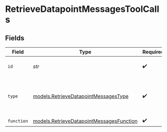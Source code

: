 # RetrieveDatapointMessagesToolCalls


## Fields

| Field                                                                                      | Type                                                                                       | Required                                                                                   | Description                                                                                |
| ------------------------------------------------------------------------------------------ | ------------------------------------------------------------------------------------------ | ------------------------------------------------------------------------------------------ | ------------------------------------------------------------------------------------------ |
| `id`                                                                                       | *str*                                                                                      | :heavy_check_mark:                                                                         | The ID of the tool call.                                                                   |
| `type`                                                                                     | [models.RetrieveDatapointMessagesType](../models/retrievedatapointmessagestype.md)         | :heavy_check_mark:                                                                         | The type of the tool. Currently, only `function` is supported.                             |
| `function`                                                                                 | [models.RetrieveDatapointMessagesFunction](../models/retrievedatapointmessagesfunction.md) | :heavy_check_mark:                                                                         | N/A                                                                                        |